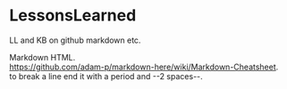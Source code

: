 # LessonsLearned
LL and KB on github markdown etc.  

Markdown HTML.  
https://github.com/adam-p/markdown-here/wiki/Markdown-Cheatsheet.  
to break a line end it with a period and --2 spaces--.  

